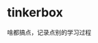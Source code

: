 





































































































































# tinkerbox
啥都搞点，记录点别的学习过程
